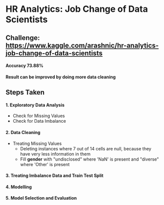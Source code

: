 # HR Analytics: Job Change of Data Scientists
## Challenge: https://www.kaggle.com/arashnic/hr-analytics-job-change-of-data-scientists
#### Accuracy 73.88% 
#### Result can be improved by doing more data cleaning 

## Steps Taken
#### 1. Exploratory Data Analysis
* Check for Missing Values
* Check for Data Imbalance

#### 2. Data Cleaning
* Treating Missing Values
  * Deleting instances where 7 out of 14 cells are null, because they have very less information in them
  * Fill **gender** with "undisclosed" where 'NaN' is present and "diverse" where 'Other' is present 

#### 3. Treating Imbalance Data and Train Test Split

#### 4. Modelling

#### 5. Model Selection and Evaluation
